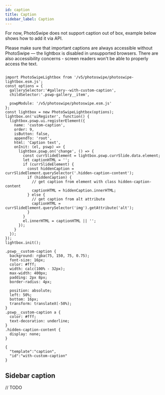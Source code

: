 ```yaml
---
id: caption
title: Caption
sidebar_label: Caption
---
```


For now, PhotoSwipe does not support caption out of box, example below shows how to add it via API.

Please make sure that important captions are always accessible without PhotoSwipe — the lightbox is disabled in unsupported browsers. There are also accessibility concerns - screen readers won't be able to properly access the text.


<!-- PhotoSwipe example block START -->
<div class="pswp-example">

```pswp_example js

import PhotoSwipeLightbox from '/v5/photoswipe/photoswipe-lightbox.esm.js';
const options = {
  gallerySelector:'#gallery--with-custom-caption',
  childSelector:'.pswp-gallery__item',
  
  pswpModule: '/v5/photoswipe/photoswipe.esm.js'
};
const lightbox = new PhotoSwipeLightbox(options);
lightbox.on('uiRegister', function() {
  lightbox.pswp.ui.registerElement({
    name: 'custom-caption',
    order: 9,
    isButton: false,
    appendTo: 'root',
    html: 'Caption text',
    onInit: (el, pswp) => {
      lightbox.pswp.on('change', () => {
        const currSlideElement = lightbox.pswp.currSlide.data.element;
        let captionHTML = '';
        if (currSlideElement) {
          const hiddenCaption = currSlideElement.querySelector('.hidden-caption-content');
          if (hiddenCaption) {
            // get caption from element with class hidden-caption-content
            captionHTML = hiddenCaption.innerHTML;
          } else {
            // get caption from alt attribute
            captionHTML = currSlideElement.querySelector('img').getAttribute('alt');
          }
        }
        el.innerHTML = captionHTML || '';
      });
    }
  });
});
lightbox.init();

```

```pswp_example css
.pswp__custom-caption {
  background: rgba(75, 150, 75, 0.75);
  font-size: 16px;
  color: #fff;
  width: calc(100% - 32px);
  max-width: 400px;
  padding: 2px 8px;
  border-radius: 4px;

  position: absolute;
  left: 50%;
  bottom: 16px;
  transform: translateX(-50%);
}
.pswp__custom-caption a {
  color: #fff;
  text-decoration: underline;
}
.hidden-caption-content {
  display: none;
}
```



```pswp_example gallery
{ 
  "template":"caption",
  "id":"with-custom-caption"
}
```

</div> 
<!-- PhotoSwipe example block END -->

## Sidebar caption

// TODO